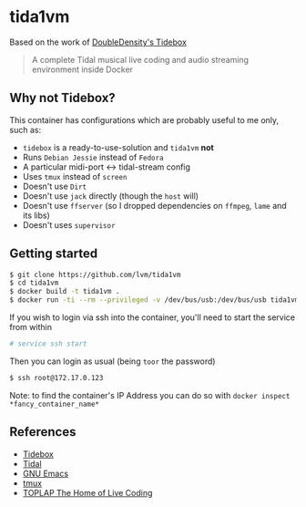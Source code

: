 # tida1vm

Based on the work of [DoubleDensity's Tidebox](https://github.com/DoubleDensity/tidebox)

> A complete Tidal musical live coding and audio streaming environment inside Docker

## Why not Tidebox?

This container has configurations which are probably useful to me only, such as:

* `tidebox` is a ready-to-use-solution and `tida1vm` **not**
* Runs `Debian Jessie` instead of `Fedora`
* A particular midi-port <-> tidal-stream config
* Uses `tmux` instead of `screen`
* Doesn't use `Dirt`
* Doesn't use `jack` directly (though the `host` will)
* Doesn't use `ffserver` (so I dropped dependencies on `ffmpeg`, `lame` and its libs)
* Doesn't uses `supervisor`

## Getting started

```bash  
$ git clone https://github.com/lvm/tida1vm
$ cd tida1vm
$ docker build -t tida1vm .
$ docker run -ti --rm --privileged -v /dev/bus/usb:/dev/bus/usb tida1vm
```

If you wish to login via ssh into the container, you'll need to start the service from within  
```bash  
# service ssh start
```

Then you can login as usual (being `toor` the password)  
```bash  
$ ssh root@172.17.0.123
```

Note: to find the container's IP Address you can do so with `docker inspect *fancy_container_name*`


## References

- [Tidebox](https://github.com/DoubleDensity/tidebox)
- [Tidal](http://tidal.lurk.org)
- [GNU Emacs](https://www.gnu.org/software/emacs/)
- [tmux](https://tmux.github.io/)
- [TOPLAP The Home of Live Coding](http://toplap.org/)

